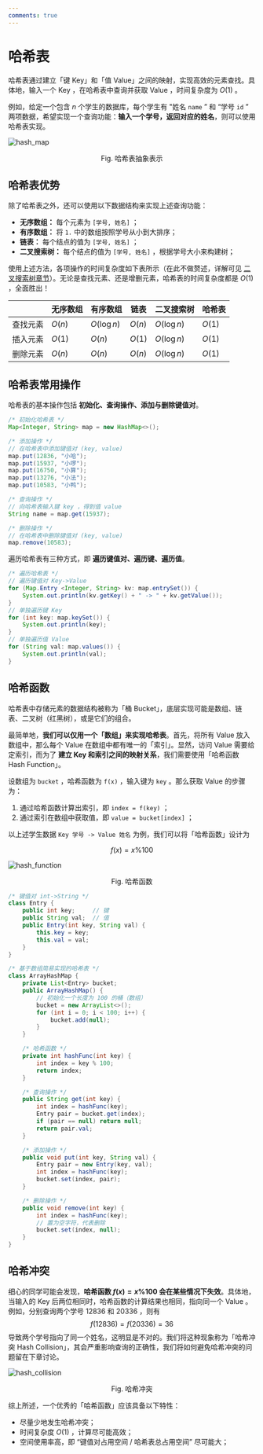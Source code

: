 ```yaml
---
comments: true
---
```


# 哈希表

哈希表通过建立「键 Key」和「值 Value」之间的映射，实现高效的元素查找。具体地，输入一个 Key ，在哈希表中查询并获取 Value ，时间复杂度为 $O(1)$ 。

例如，给定一个包含 $n$ 个学生的数据库，每个学生有 "姓名 `name` ” 和 “学号 `id` ” 两项数据，希望实现一个查询功能：**输入一个学号，返回对应的姓名**，则可以使用哈希表实现。

![hash_map](hash_map.assets/hash_map.png)

<p align="center"> Fig. 哈希表抽象表示 </p>

## 哈希表优势

除了哈希表之外，还可以使用以下数据结构来实现上述查询功能：

- **无序数组：** 每个元素为  `[学号, 姓名]` ；
- **有序数组：** 将 `1.` 中的数组按照学号从小到大排序；
- **链表：** 每个结点的值为 `[学号, 姓名]` ；
- **二叉搜索树：** 每个结点的值为 `[学号, 姓名]` ，根据学号大小来构建树；

使用上述方法，各项操作的时间复杂度如下表所示（在此不做赘述，详解可见 [二叉搜索树章节](https://www.hello-algo.com/chapter_tree/binary_search_tree/#_6)）。无论是查找元素、还是增删元素，哈希表的时间复杂度都是 $O(1)$ ，全面胜出！

<div class="center-table" markdown>

|          | 无序数组 | 有序数组    | 链表   | 二叉搜索树  | 哈希表 |
| -------- | -------- | ----------- | ------ | ----------- | ------ |
| 查找元素 | $O(n)$   | $O(\log n)$ | $O(n)$ | $O(\log n)$ | $O(1)$ |
| 插入元素 | $O(1)$   | $O(n)$      | $O(1)$ | $O(\log n)$ | $O(1)$ |
| 删除元素 | $O(n)$   | $O(n)$      | $O(n)$ | $O(\log n)$ | $O(1)$ |

</div>

## 哈希表常用操作

哈希表的基本操作包括 **初始化、查询操作、添加与删除键值对**。

```java title="hash_map.java"
/* 初始化哈希表 */
Map<Integer, String> map = new HashMap<>();

/* 添加操作 */
// 在哈希表中添加键值对 (key, value)
map.put(12836, "小哈");   
map.put(15937, "小啰");   
map.put(16750, "小算");   
map.put(13276, "小法");
map.put(10583, "小鸭");

/* 查询操作 */
// 向哈希表输入键 key ，得到值 value
String name = map.get(15937);

/* 删除操作 */
// 在哈希表中删除键值对 (key, value)
map.remove(10583);
```

遍历哈希表有三种方式，即 **遍历键值对、遍历键、遍历值**。

```java
/* 遍历哈希表 */
// 遍历键值对 Key->Value
for (Map.Entry <Integer, String> kv: map.entrySet()) {
    System.out.println(kv.getKey() + " -> " + kv.getValue());
}
// 单独遍历键 Key
for (int key: map.keySet()) {
    System.out.println(key);
}
// 单独遍历值 Value
for (String val: map.values()) {
    System.out.println(val);
}
```

## 哈希函数

哈希表中存储元素的数据结构被称为「桶 Bucket」，底层实现可能是数组、链表、二叉树（红黑树），或是它们的组合。

最简单地，**我们可以仅用一个「数组」来实现哈希表**。首先，将所有 Value 放入数组中，那么每个 Value 在数组中都有唯一的「索引」。显然，访问 Value 需要给定索引，而为了 **建立 Key 和索引之间的映射关系**，我们需要使用「哈希函数 Hash Function」。

设数组为 `bucket` ，哈希函数为 `f(x)` ，输入键为 `key` 。那么获取 Value 的步骤为：

1. 通过哈希函数计算出索引，即 `index = f(key)` ；
2. 通过索引在数组中获取值，即 `value = bucket[index]` ；

以上述学生数据 `Key 学号 -> Value 姓名` 为例，我们可以将「哈希函数」设计为 

$$
f(x) = x \% 100
$$

![hash_function](hash_map.assets/hash_function.png)

<p align="center"> Fig. 哈希函数 </p>

```java title="array_hash_map.java"
/* 键值对 int->String */
class Entry {
    public int key;     // 键
    public String val;  // 值
    public Entry(int key, String val) {
        this.key = key;
        this.val = val;
    }
}

/* 基于数组简易实现的哈希表 */
class ArrayHashMap {
    private List<Entry> bucket;
    public ArrayHashMap() {
        // 初始化一个长度为 100 的桶（数组）
        bucket = new ArrayList<>();
        for (int i = 0; i < 100; i++) {
            bucket.add(null);
        }
    }

    /* 哈希函数 */
    private int hashFunc(int key) {
        int index = key % 100;
        return index;
    }

    /* 查询操作 */
    public String get(int key) {
        int index = hashFunc(key);
        Entry pair = bucket.get(index);
        if (pair == null) return null;
        return pair.val;
    }

    /* 添加操作 */
    public void put(int key, String val) {
        Entry pair = new Entry(key, val);
        int index = hashFunc(key);
        bucket.set(index, pair);
    }

    /* 删除操作 */
    public void remove(int key) {
        int index = hashFunc(key);
        // 置为空字符，代表删除
        bucket.set(index, null);
    }
}
```

## 哈希冲突

细心的同学可能会发现，**哈希函数 $f(x) = x \% 100$ 会在某些情况下失效**。具体地，当输入的 Key 后两位相同时，哈希函数的计算结果也相同，指向同一个 Value 。例如，分别查询两个学号 12836 和 20336 ，则有
$$
f(12836) = f(20336) = 36
$$
导致两个学号指向了同一个姓名，这明显是不对的。我们将这种现象称为「哈希冲突 Hash Collision」，其会严重影响查询的正确性，我们将如何避免哈希冲突的问题留在下章讨论。

![hash_collision](hash_map.assets/hash_collision.png)

<p align="center"> Fig. 哈希冲突 </p>

综上所述，一个优秀的「哈希函数」应该具备以下特性：

- 尽量少地发生哈希冲突；
- 时间复杂度 $O(1)$ ，计算尽可能高效；
- 空间使用率高，即 “键值对占用空间 / 哈希表总占用空间” 尽可能大；
